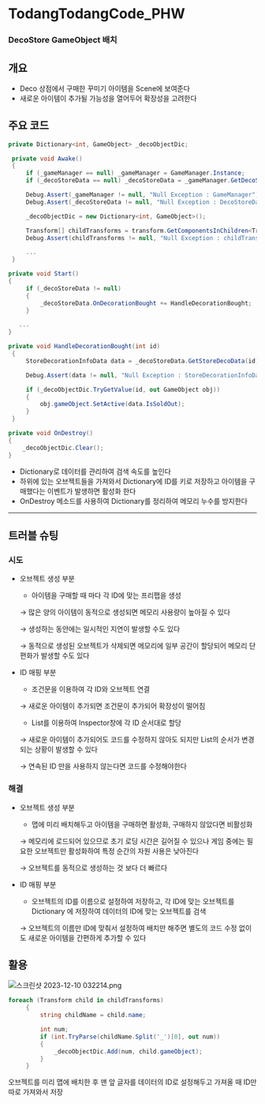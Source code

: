 # TodangTodangCode_PHW
 
### DecoStore GameObject 배치


## 개요

- Deco 상점에서 구매한 꾸미기 아이템을 Scene에 보여준다
- 새로운 아이템이 추가될 가능성을 열어두어 확장성을 고려한다
  

## 주요 코드

```csharp
private Dictionary<int, GameObject> _decoObjectDic;

 private void Awake()
 {
     if (_gameManager == null) _gameManager = GameManager.Instance;
     if (_decoStoreData == null) _decoStoreData = _gameManager.GetDecoStore();

     Debug.Assert(_gameManager != null, "Null Exception : GameManager");
     Debug.Assert(_decoStoreData != null, "Null Exception : DecoStoreData");

     _decoObjectDic = new Dictionary<int, GameObject>();

     Transform[] childTransforms = transform.GetComponentsInChildren<Transform>();
     Debug.Assert(childTransforms != null, "Null Exception : childTransforms");

     ...
 }

private void Start()
{
     if (_decoStoreData != null)
     {
         _decoStoreData.OnDecorationBought += HandleDecorationBought;
     }

   ...
}

private void HandleDecorationBought(int id)
 {
     StoreDecorationInfoData data = _decoStoreData.GetStoreDecoData(id);

     Debug.Assert(data != null, "Null Exception : StoreDecorationInfoData");

     if (_decoObjectDic.TryGetValue(id, out GameObject obj))
     {
         obj.gameObject.SetActive(data.IsSoldOut);
     }
 }

private void OnDestroy()
{
    _decoObjectDic.Clear();
}
```

- Dictionary로 데이터를 관리하여 검색 속도를 높인다
- 하위에 있는 오브젝트들을 가져와서 Dictionary에 ID를 키로 저장하고 아이템을 구매했다는 이벤트가 발생하면 활성화 한다
- OnDestroy 메소드를 사용하여 Dictionary를 정리하여 메모리 누수를 방지한다

---

## 트러블 슈팅

### 시도

- 오브젝트 생성 부분
    - 아이템을 구매할 때 마다 각 ID에 맞는 프리팹을 생성
    
    → 많은 양의 아이템이 동적으로 생성되면 메모리 사용량이 높아질 수 있다
    
    → 생성하는 동안에는 일시적인 지연이 발생할 수도 있다
    
    → 동적으로 생성된 오브젝트가 삭제되면 메모리에 일부 공간이 할당되어 메모리 단편화가 발생할 수도 있다 
    

- ID 매핑 부분
    - 조건문을 이용하여 각 ID와 오브젝트 연결
    
    → 새로운 아이템이 추가되면 조건문이 추가되어 확장성이 떨어짐 
    
    - List를 이용하여 Inspector창에 각 ID 순서대로 할당
    
    → 새로운 아이템이 추가되어도 코드를 수정하지 않아도 되지만 List의 순서가 변경되는 상황이 발생할 수 있다 
    
    → 연속된 ID 만을 사용하지 않는다면 코드를 수정해야한다 
    

### 해결

- 오브젝트 생성 부분
    - 맵에 미리 배치해두고 아이템을 구매하면 활성화, 구매하지 않았다면 비활성화
    
    → 메모리에 로드되어 있으므로 초기 로딩 시간은 길어질 수 있으나 게임 중에는 필요한 오브젝트만 활성화하여 특정 순간의 자원 사용은 낮아진다 
    
    → 오브젝트를 동적으로 생성하는 것 보다 더 빠르다 
    
- ID 매핑 부분
    - 오브젝트의 ID를 이름으로 설정하여 저장하고, 각 ID에 맞는 오브젝트를 Dictionary 에 저장하여 데이터의 ID에 맞는 오브젝트를 검색
    
    → 오브젝트의 이름만 ID에 맞춰서 설정하여 배치만 해주면 별도의 코드 수정 없이도 새로운 아이템을 간편하게 추가할 수 있다
    

## 활용

![스크린샷 2023-12-10 032214.png](%E1%84%8C%E1%85%A6%E1%84%86%E1%85%A9%E1%86%A8%20%E1%84%8B%E1%85%A5%E1%86%B9%E1%84%8B%E1%85%B3%E1%86%B7%201dcf4e7ff62b411695ad549ea3aa5b73/%25EC%258A%25A4%25ED%2581%25AC%25EB%25A6%25B0%25EC%2583%25B7_2023-12-10_032214.png)

```csharp
foreach (Transform child in childTransforms)
     {
         string childName = child.name;

         int num;
         if (int.TryParse(childName.Split('_')[0], out num))
         {
             _decoObjectDic.Add(num, child.gameObject);
         }
     }
```

오브젝트를 미리 맵에 배치한 후 맨 앞 글자를 데이터의 ID로 설정해두고 가져올 때 ID만 따로 가져와서 저장
